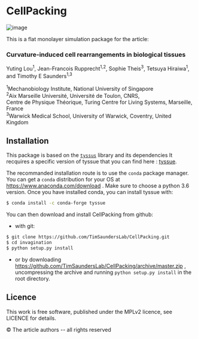 # CellPacking

![image](https://user-images.githubusercontent.com/17041165/203357182-08c978cd-5a90-4862-85a2-b9a0f6d5d124.png)


This is a flat monolayer simulation package for the article: 
### Curvature-induced cell rearrangements in biological tissues

Yuting Lou<sup>1</sup>, Jean-Francois Rupprecht<sup>1,2</sup>, Sophie Theis<sup>3</sup>, Tetsuya Hiraiwa<sup>1</sup>, and Timothy E Saunders<sup>1,3</sup>

<sup>1</sup>Mechanobiology Institute, National University of Singapore  
<sup>2</sup>Aix Marseille Université, Université de Toulon, CNRS,  
Centre de Physique Théorique, Turing Centre for Living Systems, Marseille, France  
<sup>3</sup>Warwick Medical School, University of Warwick, Coventry, United Kingdom


## Installation
This package is based on the [`tyssus`](https://tyssue.readthedocs.org) library and its dependencies It recquires a specific version of tyssue that you can find here : [tyssue](https://github.com/sophietheis/tyssue/tree/standardisation). 

The recommanded installation route is to use the `conda` package manager. You can get a `conda` distribution for your OS at https://www.anaconda.com/download . Make sure to choose a python 3.6 version. Once you have installed conda, you can install tyssue with:

```bash
$ conda install -c conda-forge tyssue
```

You can then download and install CellPacking from github:

- with git:

```bash
$ git clone https://github.com/TimSaundersLab/CellPacking.git
$ cd invagination
$ python setup.py install
```

- or by downloading https://github.com/TimSaundersLab/CellPacking/archive/master.zip ,  uncompressing the archive and running `python setup.py install` in the root directory.

## Licence

This work is free software, published under the MPLv2 licence, see LICENCE for details.


&copy; The article authors -- all rights reserved
